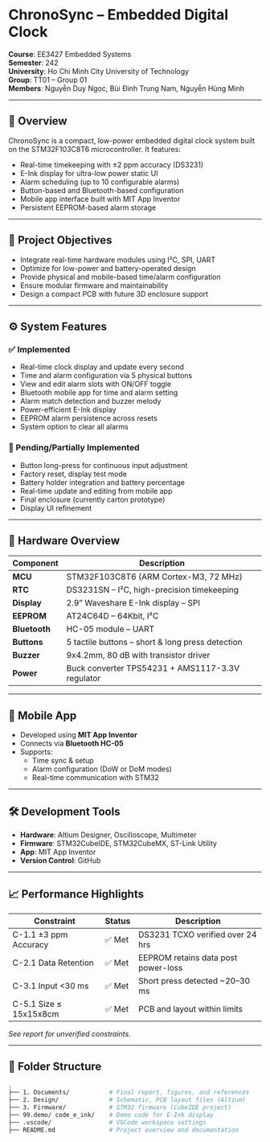 # ChronoSync – Embedded Digital Clock

**Course**: EE3427 Embedded Systems  
**Semester**: 242  
**University**: Ho Chi Minh City University of Technology  
**Group**: TT01 – Group 01  
**Members**: Nguyễn Duy Ngọc, Bùi Đình Trung Nam, Nguyễn Hùng Minh

---

## 📌 Overview

ChronoSync is a compact, low-power embedded digital clock system built on the STM32F103C8T6 microcontroller. It features:

- Real-time timekeeping with ±2 ppm accuracy (DS3231)
- E-Ink display for ultra-low power static UI
- Alarm scheduling (up to 10 configurable alarms)
- Button-based and Bluetooth-based configuration
- Mobile app interface built with MIT App Inventor
- Persistent EEPROM-based alarm storage

---

## 🧩 Project Objectives

- Integrate real-time hardware modules using I²C, SPI, UART
- Optimize for low-power and battery-operated design
- Provide physical and mobile-based time/alarm configuration
- Ensure modular firmware and maintainability
- Design a compact PCB with future 3D enclosure support

---

## ⚙️ System Features

### ✅ Implemented

- Real-time clock display and update every second
- Time and alarm configuration via 5 physical buttons
- View and edit alarm slots with ON/OFF toggle
- Bluetooth mobile app for time and alarm setting
- Alarm match detection and buzzer melody
- Power-efficient E-Ink display
- EEPROM alarm persistence across resets
- System option to clear all alarms

### 🚧 Pending/Partially Implemented

- Button long-press for continuous input adjustment
- Factory reset, display test mode
- Battery holder integration and battery percentage
- Real-time update and editing from mobile app
- Final enclosure (currently carton prototype)
- Display UI refinement

---

## 📐 Hardware Overview

| Component        | Description                                       |
|------------------|---------------------------------------------------|
| **MCU**          | STM32F103C8T6 (ARM Cortex-M3, 72 MHz)             |
| **RTC**          | DS3231SN – I²C, high-precision timekeeping        |
| **Display**      | 2.9” Waveshare E-Ink display – SPI                |
| **EEPROM**       | AT24C64D – 64Kbit, I²C                            |
| **Bluetooth**    | HC-05 module – UART                               |
| **Buttons**      | 5 tactile buttons – short & long press detection  |
| **Buzzer**       | 9x4.2mm, 80 dB with transistor driver             |
| **Power**        | Buck converter TPS54231 + AMS1117-3.3V regulator  |

---

## 📱 Mobile App

- Developed using **MIT App Inventor**
- Connects via **Bluetooth HC-05**
- Supports:
  - Time sync & setup
  - Alarm configuration (DoW or DoM modes)
  - Real-time communication with STM32

---

## 🛠️ Development Tools

- **Hardware**: Altium Designer, Oscilloscope, Multimeter
- **Firmware**: STM32CubeIDE, STM32CubeMX, ST-Link Utility
- **App**: MIT App Inventor
- **Version Control**: GitHub

---

## 📈 Performance Highlights

| Constraint           | Status  | Description                          |
|----------------------|---------|--------------------------------------|
| C-1.1 ±3 ppm Accuracy| ✅ Met   | DS3231 TCXO verified over 24 hrs     |
| C-2.1 Data Retention | ✅ Met   | EEPROM retains data post power-loss  |
| C-3.1 Input <30 ms   | ✅ Met   | Short press detected ~20–30 ms       |
| C-5.1 Size ≤ 15x15x8cm| ✅ Met  | PCB and layout within limits         |

*See report for unverified constraints.*

---

## 📁 Folder Structure

```bash
.
├── 1. Documents/           # Final report, figures, and references
├── 2. Design/              # Schematic, PCB layout files (Altium)
├── 3. Firmware/            # STM32 firmware (CubeIDE project)
├── 99.demo/ code_e_ink/    # Demo code for E-Ink display
├── .vscode/                # VSCode workspace settings
├── README.md               # Project overview and documentation
